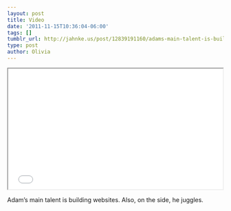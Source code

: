 ```yaml
---
layout: post
title: Video
date: '2011-11-15T10:36:04-06:00'
tags: []
tumblr_url: http://jahnke.us/post/12839191160/adams-main-talent-is-building-websites-also-on
type: post
author: Olivia
---
```


<iframe src="//player.vimeo.com/video/32148231" width="500" height="281" webkitallowfullscreen mozallowfullscreen allowfullscreen></iframe>

Adam’s main talent is building websites. Also, on the side, he juggles.
